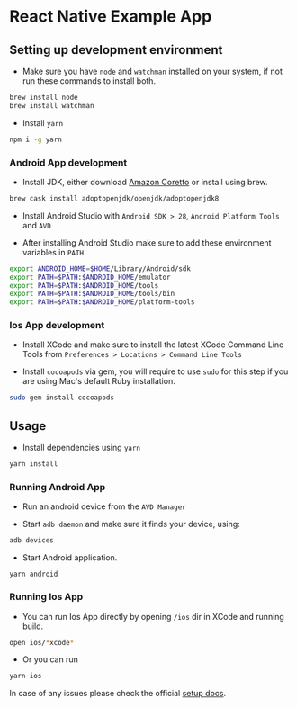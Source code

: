 # React Native Example App


## Setting up development environment

- Make sure you have `node` and `watchman` installed on your system, if not run these commands to install both.

```sh
brew install node
brew install watchman
```

- Install `yarn`

```sh
npm i -g yarn
```

### Android App development

- Install JDK, either download [Amazon Coretto](https://docs.aws.amazon.com/corretto/latest/corretto-11-ug/downloads-list.html) or install using brew.

```sh
brew cask install adoptopenjdk/openjdk/adoptopenjdk8
```

- Install Android Studio with `Android SDK > 28`, `Android Platform Tools` and `AVD`

- After installing Android Studio make sure to add these environment variables in `PATH`

```sh
export ANDROID_HOME=$HOME/Library/Android/sdk
export PATH=$PATH:$ANDROID_HOME/emulator
export PATH=$PATH:$ANDROID_HOME/tools
export PATH=$PATH:$ANDROID_HOME/tools/bin
export PATH=$PATH:$ANDROID_HOME/platform-tools
```

### Ios App development

- Install XCode and make sure to install the latest XCode Command Line Tools from `Preferences > Locations > Command Line Tools`

- Install `cocoapods` via gem, you will require to use `sudo` for this step if you are using Mac's default Ruby installation.

```sh
sudo gem install cocoapods
```

## Usage

- Install dependencies using `yarn`

```sh
yarn install
```

### Running Android App

- Run an android device from the `AVD Manager`

- Start `adb daemon` and make sure it finds your device, using:


```sh
adb devices
```

- Start Android application.

```
yarn android
```

### Running Ios App

- You can run Ios App directly by opening `/ios` dir in XCode and running build.

```sh
open ios/*xcode*
```

- Or you can run 

```sh
yarn ios
```

In case of any issues please check the official [setup docs](https://reactnative.dev/docs/environment-setup).